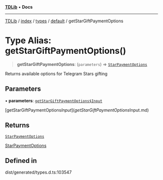 [**TDLib**](../../../../../../README.md) • **Docs**

***

[TDLib](../../../../../../modules.md) / [index](../../../../../README.md) / [types](../../../README.md) / [default](../README.md) / getStarGiftPaymentOptions

# Type Alias: getStarGiftPaymentOptions()

> **getStarGiftPaymentOptions**: (`parameters`) => [`StarPaymentOptions`](StarPaymentOptions-1.md)

Returns available options for Telegram Stars gifting

## Parameters

• **parameters**: [`getStarGiftPaymentOptions$Input`](getStarGiftPaymentOptions$Input.md)

[getStarGiftPaymentOptions$Input](getStarGiftPaymentOptions$Input.md)

## Returns

[`StarPaymentOptions`](StarPaymentOptions-1.md)

[StarPaymentOptions](StarPaymentOptions-1.md)

## Defined in

dist/generated/types.d.ts:103547
